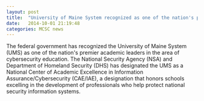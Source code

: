 ```yaml
---
layout: post
title:  "University of Maine System recognized as one of the nation's premier academic leaders in the area of cybersecurity education"
date:   2014-10-01 21:19:48
categories: MCSC news
---
```


The federal government has recognized the University of Maine System (UMS) as one of the nation's premier academic leaders in the area of cybersecurity education. The National Security Agency (NSA) and Department of Homeland Security (DHS) has designated the UMS as a National Center of Academic Excellence in Information Assurance/Cybersecurity (CAE/IAE), a designation that honors schools excelling in the development of professionals who help protect national security information systems. 